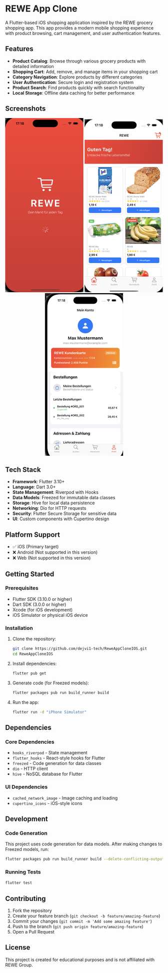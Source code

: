 # REWE App Clone

A Flutter-based iOS shopping application inspired by the REWE grocery shopping app. This app provides a modern mobile shopping experience with product browsing, cart management, and user authentication features.

## Features

- **Product Catalog**: Browse through various grocery products with detailed information
- **Shopping Cart**: Add, remove, and manage items in your shopping cart
- **Category Navigation**: Explore products by different categories
- **User Authentication**: Secure login and registration system
- **Product Search**: Find products quickly with search functionality
- **Local Storage**: Offline data caching for better performance

## Screenshots

<div align="center">
  <img src="screenshots/rewe_splash.png" width="250" alt="REWE Splash"/>
  <img src="screenshots/rewe_home.png" width="250" alt="REWE Home"/>
  <img src="screenshots/profile_screen.png" width="250" alt="Profile Screen"/>
</div>

## Tech Stack

- **Framework**: Flutter 3.10+
- **Language**: Dart 3.0+
- **State Management**: Riverpod with Hooks
- **Data Models**: Freezed for immutable data classes
- **Storage**: Hive for local data persistence
- **Networking**: Dio for HTTP requests
- **Security**: Flutter Secure Storage for sensitive data
- **UI**: Custom components with Cupertino design

## Platform Support

- ✅ iOS (Primary target)
- ❌ Android (Not supported in this version)
- ❌ Web (Not supported in this version)

## Getting Started

### Prerequisites

- Flutter SDK (3.10.0 or higher)
- Dart SDK (3.0.0 or higher)
- Xcode (for iOS development)
- iOS Simulator or physical iOS device

### Installation

1. Clone the repository:
   ```bash
   git clone https://github.com/dejvi1-tech/ReweAppCloneIOS.git
   cd ReweAppCloneIOS
   ```

2. Install dependencies:
   ```bash
   flutter pub get
   ```

3. Generate code (for Freezed models):
   ```bash
   flutter packages pub run build_runner build
   ```

4. Run the app:
   ```bash
   flutter run -d "iPhone Simulator"
   ```

## Dependencies

### Core Dependencies
- `hooks_riverpod` - State management
- `flutter_hooks` - React-style hooks for Flutter
- `freezed` - Code generation for data classes
- `dio` - HTTP client
- `hive` - NoSQL database for Flutter

### UI Dependencies
- `cached_network_image` - Image caching and loading
- `cupertino_icons` - iOS-style icons

## Development

### Code Generation

This project uses code generation for data models. After making changes to Freezed models, run:

```bash
flutter packages pub run build_runner build --delete-conflicting-outputs
```

### Running Tests

```bash
flutter test
```

## Contributing

1. Fork the repository
2. Create your feature branch (`git checkout -b feature/amazing-feature`)
3. Commit your changes (`git commit -m 'Add some amazing feature'`)
4. Push to the branch (`git push origin feature/amazing-feature`)
5. Open a Pull Request

## License

This project is created for educational purposes and is not affiliated with REWE Group.

